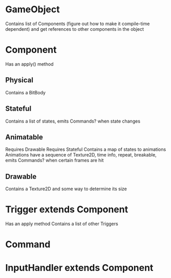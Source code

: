 # GameObject
Contains list of Components (figure out how to make it compile-time dependent) and get references to other components in the object

# Component
Has an apply() method
## Physical
Contains a BitBody
## Stateful
Contains a list of states, emits Commands? when state changes
## Animatable
Requires Drawable
Requires Stateful
Contains a map of states to animations
Animations have a sequence of Texture2D, time info, repeat, breakable, emits Commands? when certain frames are hit
## Drawable
Contains a Texture2D and some way to determine its size

# Trigger extends Component
Has an apply method
Contains a list of other Triggers

# Command

# InputHandler extends Component
